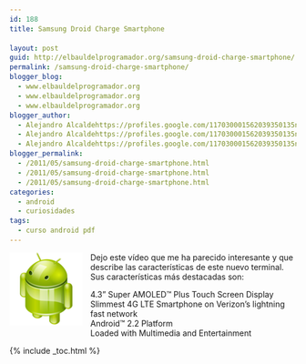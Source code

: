 ```yaml
---
id: 188
title: Samsung Droid Charge Smartphone

layout: post
guid: http://elbauldelprogramador.org/samsung-droid-charge-smartphone/
permalink: /samsung-droid-charge-smartphone/
blogger_blog:
  - www.elbauldelprogramador.org
  - www.elbauldelprogramador.org
  - www.elbauldelprogramador.org
blogger_author:
  - Alejandro Alcaldehttps://profiles.google.com/117030001562039350135noreply@blogger.com
  - Alejandro Alcaldehttps://profiles.google.com/117030001562039350135noreply@blogger.com
  - Alejandro Alcaldehttps://profiles.google.com/117030001562039350135noreply@blogger.com
blogger_permalink:
  - /2011/05/samsung-droid-charge-smartphone.html
  - /2011/05/samsung-droid-charge-smartphone.html
  - /2011/05/samsung-droid-charge-smartphone.html
categories:
  - android
  - curiosidades
tags:
  - curso android pdf
---
```

<div class="iconews">
</div>

<img border="0" src="/images/2013/07/iconoAndroid.png" style="clear:left; float:left;margin-right:1em; margin-bottom:1em" />

Dejo este vídeo que me ha parecido interesante y que describe las características de este nuevo terminal. Sus características más destacadas son:

4.3” Super AMOLED™ Plus Touch Screen Display  
Slimmest 4G LTE Smartphone on Verizon’s lightning fast network  
Android™ 2.2 Platform  
Loaded with Multimedia and Entertainment





{% include _toc.html %}

